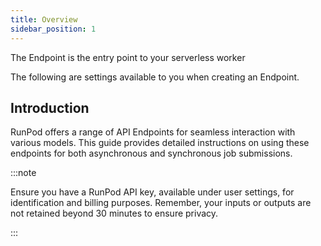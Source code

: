 ```yaml
---
title: Overview
sidebar_position: 1
---
```


The Endpoint is the entry point to your serverless worker

The following are settings available to you when creating an Endpoint.

## Introduction

RunPod offers a range of API Endpoints for seamless interaction with various models.
This guide provides detailed instructions on using these endpoints for both asynchronous and synchronous job submissions.

:::note

Ensure you have a RunPod API key, available under user settings, for identification and billing purposes. Remember, your inputs or outputs are not retained beyond 30 minutes to ensure privacy.

:::
